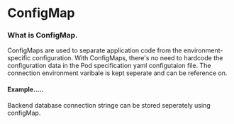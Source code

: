 # ConfigMap

### What is ConfigMap.
ConfigMaps are used to separate application code from the environment-specific configuration. With ConfigMaps, there's no need to hardcode the configuration data in the Pod specification yaml configutaion file. The connection environment varibale is kept seperate and can be reference on.

#### Example.....
Backend database connection stringe can be stored seperately using configMap.
